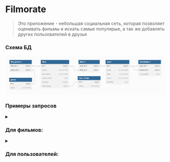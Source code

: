 # Filmorate

> Это приложение - небольшая социальная сеть, 
> которая позволяет оценивать фильмы и искать самые популярые, 
> а так же добавлять других пользователей в друзья

### Схема БД

![](https://github.com/polyakovanan/java-filmorate/blob/main/dbdiagram.png?raw=true)

### Примеры запросов

<details>
    <summary><h3>Для фильмов:</h3></summary>

* `Создание` фильма:

```SQL
INSERT INTO films (name,
                   description,
                   release_date,
                   duration)
VALUES (?, ?, ?, ?);

INSERT INTO film_genres (film_id,
			 genre_id)
VALUES (?, ?);
```

* `Обновление` фильма:

```SQL
UPDATE
    films
SET name                = ?,
    description         = ?,
    release_date        = ?,
    duration		= ?
WHERE id = ?;

INSERT INTO film_genres (film_id,
			 genre_id)
VALUES (?, ?);

DELETE FROM film_genres
WHERE film_id = ?
AND genre_id = ?;
```

* `Получение` фильма по `id`:

```SQL
SELECT f.id,
       f.name,
       f.description,
       f.release_date,
       f.duration,
       mp.name mpa_rating,
       STRING_AGG(g.name, ', ') genres
FROM films f
	 LEFT JOIN mpa_ratings mp ON f.mpa_rating_id = mp.id
         LEFT JOIN film_genres fg ON f.film_id = fg.film_id
         LEFT JOIN genres g ON fg.genre_id = g.id
WHERE f.id = ?
GROUP BY f.id;
```   

* `Получение всех` фильмов:

```SQL
SELECT f.id,
       f.name,
       f.description,
       f.release_date,
       f.duration,
       mp.name mpa_rating,
       STRING_AGG(g.name, ', ') genres
FROM films f
         LEFT JOIN mpa_ratings mp ON f.mpa_rating_id = mp.id
         LEFT JOIN film_genres fg ON f.id = fg.film_id
         LEFT JOIN genres g ON fg.genre_id = g.id
GROUP BY f.id;
```

* `Получение топ-N (по количеству лайков)` фильмов:
```SQL
SELECT f.id,
       f.name,
       f.description,
       f.release_date,
       f.duration,
       mp.name mpa_rating,
       STRING_AGG(g.name, ', ') genres,
       COUNT(fl.user_id) AS like_count
FROM films f
         LEFT JOIN mpa_ratings mp ON f.mpa_rating_id = mp.id
         LEFT JOIN film_genres fg ON f.film_id = fg.film_id
         LEFT JOIN genres g ON fg.genre_id = g.id
         LEFT JOIN likes l ON f.film_id = l.film_id
GROUP BY f.id
ORDER BY like_count DESC LIMIT ?;
```

* `Добавление` лайка фильму:
```SQL
INSERT INTO likes (user_id,
		   film_id)
VALUES (?, ?);
```


* `Удаление` лайка с фильма:
```SQL
DELETE FROM likes 
WHERE (user_id = ?
AND film_id = ?);
```
</details>

<details>
    <summary><h3>Для пользователей:</h3></summary>

* `Создание` пользователя:

```SQL
INSERT INTO users (email,
                   login,
                   name,
                   birthday)
VALUES (?, ?, ?, ?)
```

* `Обновление` пользователя:

```SQL
UPDATE
    users
SET email    = ?,
    login    = ?,
    name     = ?,
    birthday = ?
WHERE id = ?
```

* `Получение` пользователя `по идентификатору`:

```SQL
SELECT *
FROM users
WHERE id = ?
```   

* `Получение всех` пользователей:

```SQL
SELECT *
FROM users
``` 

* `Получение друзей` пользователя:

```SQL
SELECT *
FROM users
WHERE id IN (
	SELECT friend_id 
	FROM friendships
	WHERE is_accepted = 1
	AND user_id = ?
	)
``` 

* `Получение общих друзей` с пользователем:

```SQL
SELECT *
FROM users
WHERE id IN (
	SELECT friend_id 
	FROM friendships
	WHERE is_accepted = 1
	AND user_id = ?
	)
AND id IN (
	SELECT friend_id 
	FROM friendships
	WHERE is_accepted = 1
	AND user_id = ?
	)
``` 

* `Отправка заявки на добавление в друзья` пользователя:

```SQL
INSERT INTO friendships (user_id,
		   	friend_id,
			is_accepted)
VALUES (?, ?, 0);

INSERT INTO friendships (user_id,
		   	friend_id,
			is_accepted)
VALUES (?, ?, 0);
```

* `Принятие заявки на добавление в друзья` пользователя:

```SQL
UPDATE friendships
SET is_accepted = 1
WHERE user_id = ?
AND friend_id = ?;

UPDATE friendships
SET is_accepted = 1
WHERE user_id = ?
AND friend_id = ?;
```

* `Удаление из друзей` пользователя:

```SQL
DELETE FROM friendships
WHERE user_id = ?
AND friend_id = ?;

DELETE FROM friendships
WHERE user_id = ?
AND friend_id = ?;
```

</details>